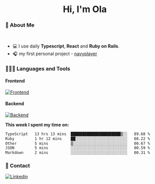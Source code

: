 <h1 align="center">Hi, I'm Ola</h1>

### 💅 About Me

<br/>

- 💻 I use daily **Typescript**, **React** and **Ruby on Rails**.
- 🎧 my first personal project - [navyplayer](https://navyplayer.netlify.app/)

### 👩🏻‍💻 Languages and Tools

#### Frontend

[![Frontend](https://skillicons.dev/icons?i=react,nextjs,ts,js,html,css,scss,tailwind)](https://skillicons.dev)

#### Backend
[![Backend](https://skillicons.dev/icons?i=nodejs,express,nestjs,rails,graphql)](https://skillicons.dev)

**This week I spent my time on:**

<!--START_SECTION:waka-->

```txt
TypeScript   13 hrs 13 mins  ██████████████████████▒░░   89.68 %
Ruby         1 hr 12 mins    ██░░░░░░░░░░░░░░░░░░░░░░░   08.22 %
Other        5 mins          ▒░░░░░░░░░░░░░░░░░░░░░░░░   00.67 %
JSON         5 mins          ░░░░░░░░░░░░░░░░░░░░░░░░░   00.59 %
Markdown     2 mins          ░░░░░░░░░░░░░░░░░░░░░░░░░   00.31 %
```

<!--END_SECTION:waka-->

### 📨 Contact
  
[![Linkedin](https://skillicons.dev/icons?i=linkedin)](https://linkedin.com/in/aleksandra-kamińska)
